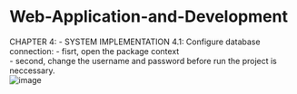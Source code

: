 # Web-Application-and-Development

CHAPTER 4: - SYSTEM IMPLEMENTATION
    4.1: Configure database connection: 
        - fisrt, open the package context  
        - second, change the username and password before run the project is neccessary.  
        ![image](https://user-images.githubusercontent.com/94380995/172983335-53be9511-9ad7-4e92-8eb1-0093f830b261.png)  
       